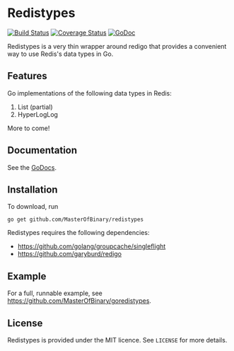Redistypes
==========

[![Build Status](https://travis-ci.org/MasterOfBinary/redistypes.svg?branch=master)](https://travis-ci.org/MasterOfBinary/redistypes)
[![Coverage Status](https://coveralls.io/repos/github/MasterOfBinary/redistypes/badge.svg?branch=master)](https://coveralls.io/github/MasterOfBinary/redistypes?branch=master)
[![GoDoc](https://godoc.org/github.com/MasterOfBinary/redistypes?status.svg)](https://godoc.org/github.com/MasterOfBinary/redistypes)

Redistypes is a very thin wrapper around redigo that provides a convenient way to use Redis's data types in Go.

Features
--------

Go implementations of the following data types in Redis:

1. List (partial)
2. HyperLogLog

More to come!

Documentation
-------------

See the [GoDocs](https://godoc.org/github.com/MasterOfBinary/redistypes).

Installation
------------

To download, run

    go get github.com/MasterOfBinary/redistypes

Redistypes requires the following dependencies:

* https://github.com/golang/groupcache/singleflight
* https://github.com/garyburd/redigo

Example
-------

For a full, runnable example, see https://github.com/MasterOfBinary/goredistypes.

License
-------

Redistypes is provided under the MIT licence. See `LICENSE` for more details.
